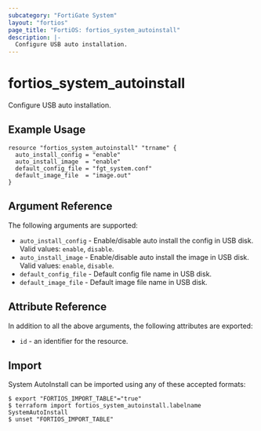```yaml
---
subcategory: "FortiGate System"
layout: "fortios"
page_title: "FortiOS: fortios_system_autoinstall"
description: |-
  Configure USB auto installation.
---
```


# fortios_system_autoinstall
Configure USB auto installation.

## Example Usage

```hcl
resource "fortios_system_autoinstall" "trname" {
  auto_install_config = "enable"
  auto_install_image  = "enable"
  default_config_file = "fgt_system.conf"
  default_image_file  = "image.out"
}
```

## Argument Reference

The following arguments are supported:

* `auto_install_config` - Enable/disable auto install the config in USB disk. Valid values: `enable`, `disable`.
* `auto_install_image` - Enable/disable auto install the image in USB disk. Valid values: `enable`, `disable`.
* `default_config_file` - Default config file name in USB disk.
* `default_image_file` - Default image file name in USB disk.


## Attribute Reference

In addition to all the above arguments, the following attributes are exported:
* `id` - an identifier for the resource.

## Import

System AutoInstall can be imported using any of these accepted formats:
```
$ export "FORTIOS_IMPORT_TABLE"="true"
$ terraform import fortios_system_autoinstall.labelname SystemAutoInstall
$ unset "FORTIOS_IMPORT_TABLE"
```
